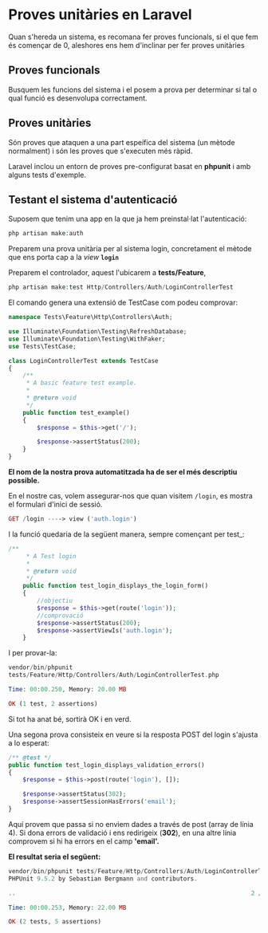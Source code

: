 # Proves unitàries en Laravel

Quan s'hereda un sistema, es recomana fer proves funcionals, si el que fem és començar de 0, aleshores ens hem d'inclinar per fer proves unitàries

## Proves funcionals

Busquem les funcions del sistema i el posem a prova per determinar si tal o qual funció es desenvolupa correctament.

## Proves unitàries

Són proves  que ataquen a una part espeífica del sistema \(un mètode normalment\) i són les proves que s'executen més ràpid.

Laravel inclou  un entorn de proves pre-configurat basat en **phpunit**  i amb alguns tests d'exemple.

## Testant el sistema d'autenticació

Suposem que tenim una app en la que ja hem preinstal·lat l'autenticació:

```php
php artisan make:auth
```

Preparem una prova unitària per al sistema login, concretament el mètode que ens porta cap a la _view_ **`login`**

Preparem el controlador, aquest l'ubicarem a **tests/Feature**, 

```php
php artisan make:test Http/Controllers/Auth/LoginControllerTest
```

El comando genera una extensió de TestCase com podeu comprovar:

```php
namespace Tests\Feature\Http\Controllers\Auth;

use Illuminate\Foundation\Testing\RefreshDatabase;
use Illuminate\Foundation\Testing\WithFaker;
use Tests\TestCase;

class LoginControllerTest extends TestCase
{
    /**
     * A basic feature test example.
     *
     * @return void
     */
    public function test_example()
    {
        $response = $this->get('/');

        $response->assertStatus(200);
    }
}
```

**El nom de la nostra prova automatitzada ha de ser el més descriptiu possible.** 

En el nostre cas, volem assegurar-nos que quan visitem  `/login`, es mostra el formulari d'inici de sessió.

```php
GET /login ----> view ('auth.login')
```

I la funció quedaria de la següent manera, sempre començant per test\_:

```php
/**
     * A Test login
     *
     * @return void
     */
    public function test_login_displays_the_login_form()
    {
        //objectiu
        $response = $this->get(route('login'));
        //comprovació
        $response->assertStatus(200);
        $response->assertViewIs('auth.login');
    }
```

I per provar-la:

```php
vendor/bin/phpunit 
tests/Feature/Http/Controllers/Auth/LoginControllerTest.php

Time: 00:00.250, Memory: 20.00 MB

OK (1 test, 2 assertions)

```

Si tot ha anat bé, sortirà OK i en verd.

Una segona prova consisteix en veure si la resposta POST del login s'ajusta a lo esperat:

```php
/** @test */
public function test_login_displays_validation_errors()
{
    $response = $this->post(route('login'), []);

    $response->assertStatus(302);
    $response->assertSessionHasErrors('email');
}
```

Aquí provem que passa si no enviem dades a través de post \(array de línia 4\). Si dona errors de validació i ens redirigeix \(**302**\), en una altre línia comprovem si hi ha errors en el camp **'email'.**

**El resultat seria el següent:**

```php
vendor/bin/phpunit tests/Feature/Http/Controllers/Auth/LoginControllerTest.php
PHPUnit 9.5.2 by Sebastian Bergmann and contributors.

..                                                                  2 / 2 (100%)

Time: 00:00.253, Memory: 22.00 MB

OK (2 tests, 5 assertions)

```





